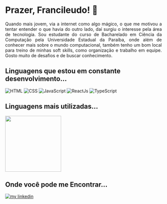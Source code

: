 # Prazer, Francileudo! 👋

<p align="justify">
  Quando mais jovem, via a internet como algo mágico, o que me motivou a tentar entender o que havia do outro lado, daí surgiu o interesse pela área de tecnologia. Sou     estudante do curso de Bacharelado em Ciência da Computação pela Universidade Estadual da Paraíba, onde além de conhecer mais sobre o mundo computacional, também tenho   um bom local para treino de minhas soft skills, como organização e trabalho em equipe. Gosto muito de desafios e de buscar conhecimento.
  
## Linguagens que estou em constante desenvolvimento...

![HTML](https://img.shields.io/badge/HTML5-E34F26?style=for-the-badge&logo=html5&logoColor=white)
![CSS](https://img.shields.io/badge/CSS3-1572B6?style=for-the-badge&logo=css3&logoColor=white)
![JavaScript](https://img.shields.io/badge/JavaScript-F7DF1E?style=for-the-badge&logo=javascript&logoColor=black)
![ReactJs](https://img.shields.io/badge/React-20232A?style=for-the-badge&logo=react&logoColor=61DAFB)
![TypeScript](https://img.shields.io/badge/TypeScript-007ACC?style=for-the-badge&logo=typescript&logoColor=white)

## Linguagens mais utilizadas...
 
<img height="180em" src="https://github-readme-stats.vercel.app/api/top-langs/?username=fransilva0&layout=compact&langs_count=7&theme=dracula"/>
 
 ## Onde você pode me Encontrar...

<a href="https://www.linkedin.com/in/francileudo-oliveira/"><img src="https://img.shields.io/badge/LinkedIn-0077B5?style=for-the-badge&logo=linkedin&logoColor=white" alt="my linkedin"></a>
